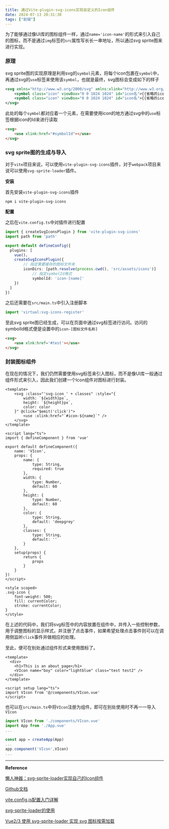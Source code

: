 ```yaml
---
title: 通过Vite-plugin-svg-icons实现自定义的Icon组件
date: 2024-07-13 20:31:30
tags: ["前端"]
---
```


为了能够通过像UI库的图标组件一样，通过`name='icon-name'`的形式来引入自己的图标，而不是通过`img`标签的`src`属性写长长一串地址，所以通过svg sprite图来进行实现。

### 原理

svg sprite图的实现原理是利用svg的`symbol`元素，将每个icon包裹在`symbol`中，再通过svg的`use`标签来使用该`symbol`，也就是最终，svg图标会变成如下的样子

```xml
<svg xmlns="http://www.w3.org/2000/svg" xmlns:xlink="http://www.w3.org/1999/xlink">
    <symbol class="icon" viewBox="0 0 1024 1024" id="icon名">{{省略的icon path}}</symbol>
    <symbol class="icon" viewBox="0 0 1024 1024" id="icon名">{{省略的icon path}}</symbol>
</svg>
```

此处的每个`symbol`都对应着一个元素，在需要使用icon的地方通过svg中的`use`标签根据icon的Id来进行读取

```html
<svg>
	<use xlink:href="#symbolId"></use>
</svg>
```

### svg sprite图的生成与导入

对于`vite`项目来说，可以使用`vite-plugin-svg-icons`插件，对于`webpack`项目来说可以使用`svg-sprite-loader`插件。

**安装**

首先安装`vite-plugin-svg-icons`插件

```shell
npm i vite-plugin-svg-icons
```

**配置**

之后在`vite.config.ts`中对插件进行配置

```ts
import { createSvgIconsPlugin } from 'vite-plugin-svg-icons'
import path from 'path'

export default defineConfig({
  plugins: [
    vue()，
    createSvgIconsPlugin({
    	// 指定需要缓存的图标文件夹
    	iconDirs: [path.resolve(process.cwd(), 'src/assets/icons')]
			// 指定symbolId格式
			symbolId: 'icon-[name]'
    })
  ]
})
```

之后还需要在`src/main.ts`中引入注册脚本

 ```ts
 import 'virtual:svg-icons-register'
 ```

至此svg sprite图已经生成，可以在页面中通过svg标签进行访问。访问的symbolId格式便是设置中的`icon-[图标文件名称]`

```html
<svg>
	<use xlnk:href='#test'></use>
</svg>
```

### 封装图标组件

在现在的情况下，我们仍然需要使用svg标签来引入图标，而不是像UI库一般通过组件形式来引入，因此我们创建一个Icon组件对图标进行封装。

```vue
<template>
    <svg :class="'svg-icon ' + classes" :style="{
        width: `${width}px`,
        height: `${height}px`,
        color: color
    }" @click="$emit('click')">
        <use :xlink:href="`#icon-${name}`" />
    </svg>
</template>

<script lang="ts">
import { defineComponent } from 'vue'

export default defineComponent({
    name: 'VIcon',
    props: {
        name: {
            type: String,
            required: true
        },
        width: {
            type: Number,
            default: 60
        },
        height: {
            type: Number,
            default: 60
        },
        color: {
            type: String,
            default: 'deepgrey'
        },
        classes: {
            type: String,
            default: ''
        }
    },
    setup(props) {
        return {
            props
        }
    }
})
</script>

<style scoped>
.svg-icon {
    font-weight: 500;
    fill: currentColor;
    stroke: currentColor;
}
</style>
```

在上述的代码中，我们将svg标签中的内容放置在组件中，并传入一些控制参数，用于调整图标的显示样式，并注册了点击事件，如果希望处理点击事件则可以在调用侧监听`click`事件并做相应的处理。

至此，便可在别处通过组件形式来使用图标了。

```vue
<template>
  <div>
    <h1>This is an about page</h1>
    <VIcon name="boy" color="lightblue" class="test test2" />
  </div>
</template>

<script setup lang="ts">
import VIcon from '@/components/VIcon.vue'
</script>
```

也可以在`src/main.ts`中将`VIcon`注册为组件，即可在别处使用时不再一一导入`VIcon`

```ts
import VIcon from './components/VIcon.vue'
import App from './App.vue'
...

const app = createApp(App)
...
app.component('VIcon',VIcon)
...
```

----

**Reference**

[懒人神器：svg-sprite-loader实现自己的Icon组件](https://segmentfault.com/a/1190000015367490)

[Github文档](https://github.com/vbenjs/vite-plugin-svg-icons/blob/main/README.zh_CN.md)

[vite.config.js配置入门详解](https://www.cnblogs.com/onesea/p/16095164.html)

[svg-sprite-loader的使用](https://www.cnblogs.com/sincisco/articles/18201676)

[Vue2/3 使用 svg-sprite-loader 实现 svg 图标按需加载](https://www.cnblogs.com/Leophen/p/14157256.html)
